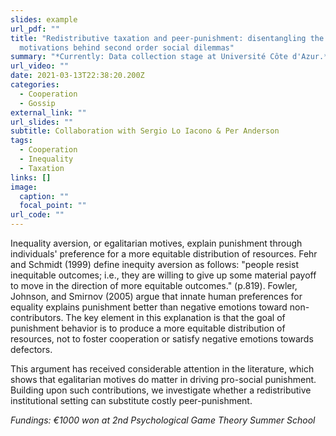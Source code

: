 ```yaml
---
slides: example
url_pdf: ""
title: "Redistributive taxation and peer-punishment: disentangling the
  motivations behind second order social dilemmas"
summary: "*Currently: Data collection stage at Université Côte d'Azur.*"
url_video: ""
date: 2021-03-13T22:38:20.200Z
categories:
  - Cooperation
  - Gossip
external_link: ""
url_slides: ""
subtitle: Collaboration with Sergio Lo Iacono & Per Anderson
tags:
  - Cooperation
  - Inequality
  - Taxation
links: []
image:
  caption: ""
  focal_point: ""
url_code: ""
---
```

Inequality aversion, or egalitarian motives, explain punishment through individuals' preference for a more equitable distribution of resources. Fehr and Schmidt (1999) define inequity aversion as follows: "people resist inequitable outcomes; i.e., they are willing to give up some material payoff to move in the direction of more equitable outcomes." (p.819). Fowler, Johnson, and Smirnov (2005) argue that innate human preferences for equality explains punishment better than negative emotions toward non-contributors. The key element in this explanation is that the goal of punishment behavior is to produce a more equitable distribution of resources, not to foster cooperation or satisfy negative emotions towards defectors.

This argument has received considerable attention in the literature, which shows that egalitarian motives do matter in driving pro-social punishment. Building upon such contributions, we investigate whether a redistributive institutional setting can substitute costly peer-punishment.

*Fundings: €1000 won at 2nd  Psychological Game Theory Summer School*
